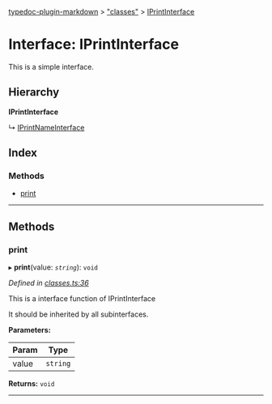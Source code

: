 [typedoc-plugin-markdown](../README.md) > ["classes"](../modules/_classes_.md) > [IPrintInterface](../interfaces/_classes_.iprintinterface.md)

# Interface: IPrintInterface

This is a simple interface.

## Hierarchy

**IPrintInterface**

↳  [IPrintNameInterface](_classes_.iprintnameinterface.md)

## Index

### Methods

* [print](_classes_.iprintinterface.md#print)

---

## Methods

<a id="print"></a>

###  print

▸ **print**(value: *`string`*): `void`

*Defined in [classes.ts:36](https://github.com/tgreyuk/typedoc-plugin-markdown/blob/master/test/src/classes.ts#L36)*

This is a interface function of IPrintInterface

It should be inherited by all subinterfaces.

**Parameters:**

| Param | Type |
| ------ | ------ |
| value | `string` |

**Returns:** `void`

___

